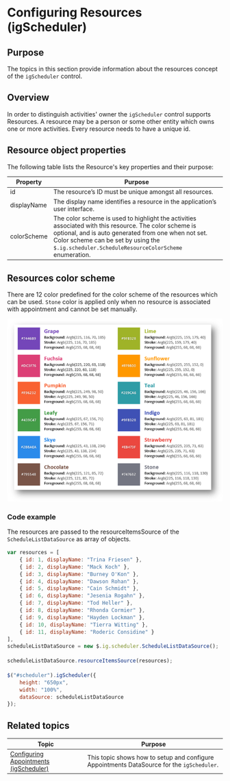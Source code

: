 ﻿<!--
|metadata|
{
    "fileName": "igscheduler-configure-resources",
    "controlName": "igScheduler",
    "tags": ["resources"]
}
|metadata|
-->

# Configuring Resources (igScheduler)


## Purpose

The topics in this section provide information about the resources concept of the `igScheduler` control.

## Overview

In order to distinguish activities' owner the `igScheduler` control supports Resources. A resource may be a person or some other entity which owns one or more activities. Every resource needs to have a unique id.

## Resource object properties

The following table lists the Resource's key properties and their purpose:

Property |	Purpose
---|---
id | The resource’s ID must be unique amongst all resources.
displayName | The display name identifies a resource in the application’s user interface.
colorScheme | The color scheme is used to highlight the activities associated with this resource. The color scheme is optional, and is auto generated from one when not set. Color scheme can be set by using the `$.ig.scheduler.ScheduleResourceColorScheme` enumeration.

## Resources color scheme
There are 12 color predefined for the color scheme of the resources which can be used. `Stone` color is applied only when no resource is associated with appointment and cannot be set manually. 

![Resources color scheme](../images/preDefinedColors.png)

### Code example

The resources are passed to the resourceItemsSource of the `ScheduleListDataSource` as array of objects. 

```javascript
var resources = [
	{ id: 1, displayName: "Trina Friesen" },
	{ id: 2, displayName: "Mack Koch" },
	{ id: 3, displayName: "Burney O'Kon" },
	{ id: 4, displayName: "Dawson Rohan" },
	{ id: 5, displayName: "Cain Schmidt" },
	{ id: 6, displayName: "Jesenia Rogahn" },
	{ id: 7, displayName: "Tod Heller" },
	{ id: 8, displayName: "Rhonda Cormier" },
	{ id: 9, displayName: "Hayden Lockman" },
	{ id: 10, displayName: "Tierra Witting" },
	{ id: 11, displayName: "Roderic Considine" }
],
scheduleListDataSource = new $.ig.scheduler.ScheduleListDataSource();

scheduleListDataSource.resourceItemsSource(resources);

$("#scheduler").igScheduler({
    height: "650px",
    width: "100%",
    dataSource: scheduleListDataSource
});

```

## Related topics

Topic | Purpose
---|---
[Configuring Appointments (igScheduler)](igScheduler-Configure-Appointments.html) | This topic shows how to setup and configure Appointments DataSource for the `igScheduler`.